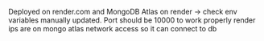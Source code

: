 Deployed on render.com and MongoDB Atlas
on render -> check env variables manually updated. Port should be 10000 to work properly
render ips are on mongo atlas network access so it can connect to db
